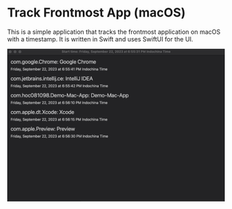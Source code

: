 # Track Frontmost App (macOS)

This is a simple application that tracks the frontmost application on macOS with a timestamp.
It is written in Swift and uses SwiftUI for the UI.

<p align="center">
    <img src="img.png" width="600"/>
</p>
